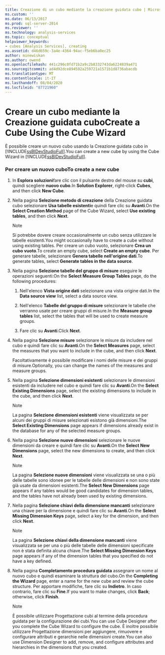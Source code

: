 ```yaml
---
title: Creazione di un cubo mediante la creazione guidata cubo | Microsoft Docs
ms.custom: ''
ms.date: 06/13/2017
ms.prod: sql-server-2014
ms.reviewer: ''
ms.technology: analysis-services
ms.topic: conceptual
helpviewer_keywords:
- cubes [Analysis Services], creating
ms.assetid: d46d659c-3a4e-4364-94ac-f5eb6ba0ec25
author: minewiskan
ms.author: owend
ms.openlocfilehash: 441c296c0fd71b2a9c2b8332743da6224839a471
ms.sourcegitcommit: ad4d92dce894592a259721a1571b1d8736abacdb
ms.translationtype: MT
ms.contentlocale: it-IT
ms.lasthandoff: 08/04/2020
ms.locfileid: "87721960"
---
```

# <a name="create-a-cube-using-the-cube-wizard"></a><span data-ttu-id="57482-102">Creare un cubo mediante la Creazione guidata cubo</span><span class="sxs-lookup"><span data-stu-id="57482-102">Create a Cube Using the Cube Wizard</span></span>
  <span data-ttu-id="57482-103">È possibile creare un nuovo cubo usando la Creazione guidata cubo in [!INCLUDE[ssBIDevStudioFull](../../includes/ssbidevstudiofull-md.md)].</span><span class="sxs-lookup"><span data-stu-id="57482-103">You can create a new cube by using the Cube Wizard in [!INCLUDE[ssBIDevStudioFull](../../includes/ssbidevstudiofull-md.md)].</span></span>  
  
### <a name="to-create-a-new-cube"></a><span data-ttu-id="57482-104">Per creare un nuovo cubo</span><span class="sxs-lookup"><span data-stu-id="57482-104">To create a new cube</span></span>  
  
1.  <span data-ttu-id="57482-105">In **Esplora soluzioni**fare clic con il pulsante destro del mouse su **cubi**, quindi scegliere **nuovo cubo**.</span><span class="sxs-lookup"><span data-stu-id="57482-105">In **Solution Explorer**, right-click **Cubes**, and then click **New Cube**.</span></span>  
  
2.  <span data-ttu-id="57482-106">Nella pagina **Selezione metodo di creazione** della Creazione guidata cubo selezionare **Usa tabelle esistenti**e quindi fare clic su **Avanti**.</span><span class="sxs-lookup"><span data-stu-id="57482-106">On the **Select Creation Method** page of the Cube Wizard, select **Use existing tables**, and then click **Next**.</span></span>  
  
    > [!NOTE]  
    >  <span data-ttu-id="57482-107">Si potrebbe dovere creare occasionalmente un cubo senza utilizzare le tabelle esistenti.</span><span class="sxs-lookup"><span data-stu-id="57482-107">You might occasionally have to create a cube without using existing tables.</span></span> <span data-ttu-id="57482-108">Per creare un cubo vuoto, selezionare **Crea un cubo vuoto**.</span><span class="sxs-lookup"><span data-stu-id="57482-108">To create an empty cube, select **Create an empty cube**.</span></span> <span data-ttu-id="57482-109">Per generare tabelle, selezionare **Genera tabelle nell'origine dati**.</span><span class="sxs-lookup"><span data-stu-id="57482-109">To generate tables, select **Generate tables in the data source**.</span></span>  
  
3.  <span data-ttu-id="57482-110">Nella pagina **Selezione tabelle del gruppo di misure** eseguire le operazioni seguenti:</span><span class="sxs-lookup"><span data-stu-id="57482-110">On the **Select Measure Group Tables** page, do the following procedures:</span></span>  
  
    1.  <span data-ttu-id="57482-111">Nell'elenco **Vista origine dati** selezionare una vista origine dati.</span><span class="sxs-lookup"><span data-stu-id="57482-111">In the **Data source view** list, select a data source view.</span></span>  
  
    2.  <span data-ttu-id="57482-112">Nell'elenco **Tabelle del gruppo di misure** selezionare le tabelle che verranno usate per creare gruppi di misure.</span><span class="sxs-lookup"><span data-stu-id="57482-112">In the **Measure group tables** list, select the tables that will be used to create measure groups.</span></span>  
  
    3.  <span data-ttu-id="57482-113">Fare clic su **Avanti**.</span><span class="sxs-lookup"><span data-stu-id="57482-113">Click **Next**.</span></span>  
  
4.  <span data-ttu-id="57482-114">Nella pagina **Selezione misure** selezionare le misure da includere nel cubo e quindi fare clic su **Avanti**.</span><span class="sxs-lookup"><span data-stu-id="57482-114">On the **Select Measures** page, select the measures that you want to include in the cube, and then click **Next**.</span></span>  
  
     <span data-ttu-id="57482-115">Facoltativamente è possibile modificare i nomi delle misure e dei gruppi di misure.</span><span class="sxs-lookup"><span data-stu-id="57482-115">Optionally, you can change the names of the measures and measure groups.</span></span>  
  
5.  <span data-ttu-id="57482-116">Nella pagina **Selezione dimensioni esistenti** selezionare le dimensioni esistenti da includere nel cubo e quindi fare clic su **Avanti**.</span><span class="sxs-lookup"><span data-stu-id="57482-116">On the **Select Existing Dimensions** page, select the existing dimensions to include in the cube, and then click **Next**.</span></span>  
  
    > [!NOTE]  
    >  <span data-ttu-id="57482-117">La pagina **Selezione dimensioni esistenti** viene visualizzata se per alcuni dei gruppi di misure selezionati esistono già dimensioni.</span><span class="sxs-lookup"><span data-stu-id="57482-117">The **Select Existing Dimensions** page appears if dimensions already exist in the database for any of the selected measure groups.</span></span>  
  
6.  <span data-ttu-id="57482-118">Nella pagina **Selezione nuove dimensioni** selezionare le nuove dimensioni da creare e quindi fare clic su **Avanti**.</span><span class="sxs-lookup"><span data-stu-id="57482-118">On the **Select New Dimensions** page, select the new dimensions to create, and then click **Next**.</span></span>  
  
    > [!NOTE]  
    >  <span data-ttu-id="57482-119">La pagina **Selezione nuove dimensioni** viene visualizzata se una o più delle tabelle sono idonee per le tabelle delle dimensioni e non sono state già usate da dimensioni esistenti.</span><span class="sxs-lookup"><span data-stu-id="57482-119">The **Select New Dimensions** page appears if any tables would be good candidates for dimension tables, and the tables have not already been used by existing dimensions.</span></span>  
  
7.  <span data-ttu-id="57482-120">Nella pagina **Selezione chiavi della dimensione mancanti** selezionare una chiave per la dimensione e quindi fare clic su **Avanti**.</span><span class="sxs-lookup"><span data-stu-id="57482-120">On the **Select Missing Dimension Keys** page, select a key for the dimension, and then click **Next**.</span></span>  
  
    > [!NOTE]  
    >  <span data-ttu-id="57482-121">La pagina **Selezione chiavi della dimensione mancanti** viene visualizzata se per una o più delle tabelle delle dimensioni specificate non è stata definita alcuna chiave.</span><span class="sxs-lookup"><span data-stu-id="57482-121">The **Select Missing Dimension Keys** page appears if any of the dimension tables that you specified do not have a key defined.</span></span>  
  
8.  <span data-ttu-id="57482-122">Nella pagina **Completamento procedura guidata** assegnare un nome al nuovo cubo e quindi esaminare la struttura del cubo.</span><span class="sxs-lookup"><span data-stu-id="57482-122">On the **Completing the Wizard** page, enter a name for the new cube and review the cube structure.</span></span> <span data-ttu-id="57482-123">Per apportare modifiche, fare clic su **Indietro**. In caso contrario, fare clic su **Fine**.</span><span class="sxs-lookup"><span data-stu-id="57482-123">If you want to make changes, click **Back**; otherwise, click **Finish**.</span></span>  
  
    > [!NOTE]  
    >  <span data-ttu-id="57482-124">È possibile utilizzare Progettazione cubi al termine della procedura guidata per la configurazione dei cubi.</span><span class="sxs-lookup"><span data-stu-id="57482-124">You can use Cube Designer after you complete the Cube Wizard to configure the cube.</span></span> <span data-ttu-id="57482-125">È inoltre possibile utilizzare Progettazione dimensioni per aggiungere, rimuovere e configurare attributi e gerarchie nelle dimensioni create.</span><span class="sxs-lookup"><span data-stu-id="57482-125">You can also use Dimension Designer to add, remove, and configure attributes and hierarchies in the dimensions that you created.</span></span>  
  
  
